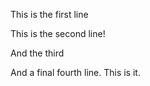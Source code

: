This is the first line

This is the second line!

And the third

And a final fourth line. This is it.



